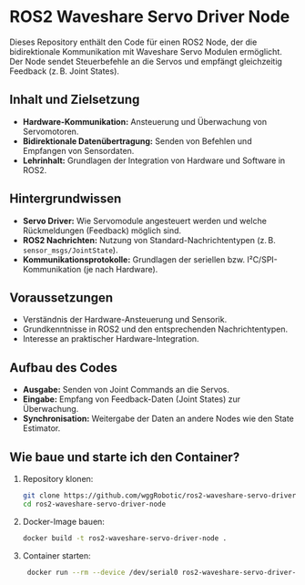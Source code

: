 # ROS2 Waveshare Servo Driver Node

Dieses Repository enthält den Code für einen ROS2 Node, der die bidirektionale Kommunikation mit Waveshare Servo Modulen ermöglicht. Der Node sendet Steuerbefehle an die Servos und empfängt gleichzeitig Feedback (z. B. Joint States).

## Inhalt und Zielsetzung

- **Hardware-Kommunikation:** Ansteuerung und Überwachung von Servomotoren.
- **Bidirektionale Datenübertragung:** Senden von Befehlen und Empfangen von Sensordaten.
- **Lehrinhalt:** Grundlagen der Integration von Hardware und Software in ROS2.

## Hintergrundwissen

- **Servo Driver:** Wie Servomodule angesteuert werden und welche Rückmeldungen (Feedback) möglich sind.
- **ROS2 Nachrichten:** Nutzung von Standard-Nachrichtentypen (z. B. `sensor_msgs/JointState`).
- **Kommunikationsprotokolle:** Grundlagen der seriellen bzw. I²C/SPI-Kommunikation (je nach Hardware).

## Voraussetzungen

- Verständnis der Hardware-Ansteuerung und Sensorik.
- Grundkenntnisse in ROS2 und den entsprechenden Nachrichtentypen.
- Interesse an praktischer Hardware-Integration.

## Aufbau des Codes

- **Ausgabe:** Senden von Joint Commands an die Servos.
- **Eingabe:** Empfang von Feedback-Daten (Joint States) zur Überwachung.
- **Synchronisation:** Weitergabe der Daten an andere Nodes wie den State Estimator.

## Wie baue und starte ich den Container?

1. Repository klonen:
   ```bash
   git clone https://github.com/wggRobotic/ros2-waveshare-servo-driver-node.git
   cd ros2-waveshare-servo-driver-node
2. Docker-Image bauen:
   ```bash
   docker build -t ros2-waveshare-servo-driver-node .
3. Container starten:
   ```bash
    docker run --rm --device /dev/serial0 ros2-waveshare-servo-driver-node